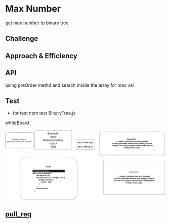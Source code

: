 # Max Number
get max number to binary tree 
## Challenge
## Approach & Efficiency
## API
<!-- Embedded whiteboard image -->
using preOrder methd and search inside the array for max val
## Test 
* for test  npm test BinaryTree.js

whiteBoard

![](./code16.png)

## [pull_req](https://github.com/ayoubkandah/data-structures-and-algorithms/pull/31)

